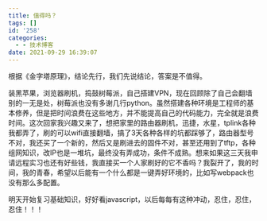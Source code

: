 ```yaml
---
title: 值得吗？
tags: []
id: '258'
categories:
  - - 技术博客
date: 2021-09-29 16:39:07
---
```


根据《金字塔原理》，结论先行，我们先说结论，答案是不值得。

装黑苹果，浏览器刷机，捣鼓树莓派，自己搭建VPN，现在回顾除了自己会翻墙别的一无是处，树莓派也没有多谢几行python。虽然搭建各种环境是工程师的基本修养，但是把时间浪费在这些地方，并不能提高自己的代码能力，完全就是浪费时间。这次回家我兴趣又来了，想把家里的路由器刷机，迅捷，水星，tplink各种我都弄了，刷的可以wifi直接翻墙，搞了3天各种各样的坑都踩够了，路由器型号不对，我还买了一个新的，然后又是刷进去的固件不对，甚至还用到了tftp，各种组网知识，改IP也是一堆坑，最终没有弄成功，条件不成熟。想来如果这三天我申请远程实习也还有好些钱，我直接买一个人家刷好的它不香吗？我裂开了，我的时间，我的青春，希望以后能有一个什么都是一键弄好环境的，比如写webpack也没有那么多配置。

明天开始复习基础知识，好好看javascript，以后每每有这种冲动，忍住，忍住，忍住！！！